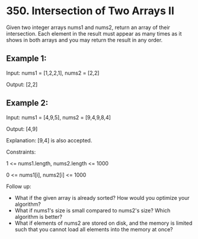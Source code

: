 # 350. Intersection of Two Arrays II

Given two integer arrays nums1 and nums2, return an array of their intersection. Each element in the result must appear as many times as it shows in both arrays and you may return the result in any order.

## Example 1:

Input: nums1 = [1,2,2,1], nums2 = [2,2]

Output: [2,2]

## Example 2:

Input: nums1 = [4,9,5], nums2 = [9,4,9,8,4]

Output: [4,9]

Explanation: [9,4] is also accepted.

Constraints:

1 <= nums1.length, nums2.length <= 1000

0 <= nums1[i], nums2[i] <= 1000

Follow up:

- What if the given array is already sorted? How would you optimize your algorithm?
- What if nums1's size is small compared to nums2's size? Which algorithm is better?
- What if elements of nums2 are stored on disk, and the memory is limited such that you cannot load all elements into the memory at once?
